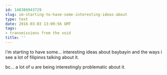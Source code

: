 ```yaml
---
id: 140386943729
slug: im-starting-to-have-some-interesting-ideas-about
type: text
date: 2016-03-03 13:09:56 GMT
tags:
- transmissions from the void
title: ''
---
```


i'm starting to have some... interesting ideas about baybayin and the ways i see a lot of filipinxs talking about it.

bc... a lot of u are being interestingly problematic about it.